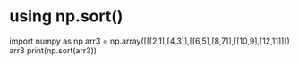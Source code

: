 # using np.sort()
import numpy as np
arr3 = np.array([[[2,1],[4,3]],[[6,5],[8,7]],[[10,9],[12,11]]])
arr3
print(np.sort(arr3))
